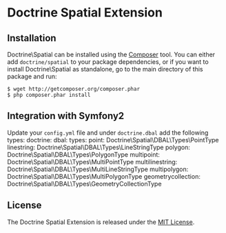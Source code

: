 Doctrine Spatial Extension
==========================

Installation
------------

Doctrine\Spatial can be installed using the [Composer](http://packagist.org/) tool. You can either add `doctrine/spatial` to your package dependencies, or if you want to install Doctrine\Spatial as standalone, go to the main directory of this package and run:

    $ wget http://getcomposer.org/composer.phar
    $ php composer.phar install
    
Integration with Symfony2
-------------------------

Update your `config.yml` file and under `doctrine.dbal` add the following types:
    doctrine:
        dbal:
            types:
                point:              Doctrine\Spatial\DBAL\Types\PointType
                linestring:         Doctrine\Spatial\DBAL\Types\LineStringType
                polygon:            Doctrine\Spatial\DBAL\Types\PolygonType
                multipoint:         Doctrine\Spatial\DBAL\Types\MultiPointType
                multilinestring:    Doctrine\Spatial\DBAL\Types\MultiLineStringType
                multipolygon:       Doctrine\Spatial\DBAL\Types\MultiPolygonType
                geometrycollection: Doctrine\Spatial\DBAL\Types\GeometryCollectionType

License
-------

The Doctrine Spatial Extension is released under the [MIT License](https://github.com/jsor/doctrine-spatial/blob/master/LICENSE).
